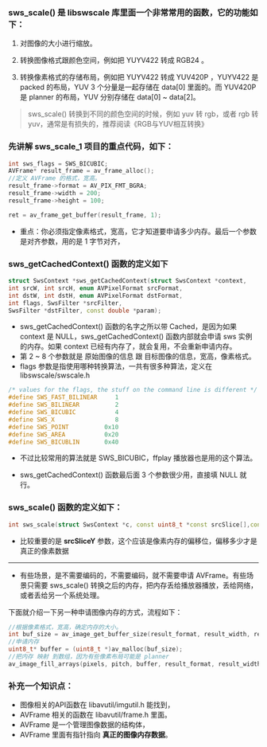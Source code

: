 ### sws_scale() 是 libswscale 库里面一个非常常用的函数，它的功能如下：

1. 对图像的大小进行缩放。

2. 转换图像格式跟颜色空间，例如把 YUYV422 转成 RGB24 。

3. 转换像素格式的存储布局，例如把 YUYV422 转成 YUV420P ，YUYV422 是 packed 的布局，YUV 3 个分量是一起存储在 data[0] 里面的。而 YUV420P 是 planner 的布局，YUV 分别存储在 data[0] ~ data[2]。

> sws_scale() 转换到不同的颜色空间的时候，例如 yuv 转 rgb，或者 rgb 转 yuv，通常是有损失的，推荐阅读《RGB与YUV相互转换》

### 先讲解 sws_scale_1 项目的重点代码，如下：
```c++
int sws_flags = SWS_BICUBIC;
AVFrame* result_frame = av_frame_alloc();
//定义 AVFrame 的格式，宽高。
result_frame->format = AV_PIX_FMT_BGRA;
result_frame->width = 200;
result_frame->height = 100;
```

```c++
ret = av_frame_get_buffer(result_frame, 1);
```
* 重点：你必须指定像素格式，宽高，它才知道要申请多少内存。最后一个参数是对齐参数，用的是 1 字节对齐，

### sws_getCachedContext() 函数的定义如下
```c++
struct SwsContext *sws_getCachedContext(struct SwsContext *context,
int srcW, int srcH, enum AVPixelFormat srcFormat,
int dstW, int dstH, enum AVPixelFormat dstFormat,
int flags, SwsFilter *srcFilter,
SwsFilter *dstFilter, const double *param);
```
* sws_getCachedContext() 函数的名字之所以带 Cached，是因为如果 context 是 NULL，sws_getCachedContext() 函数内部就会申请 sws 实例的内存。如果 context 已经有内存了，就会复用，不会重新申请内存。
* 第 2 ~ 8 个参数就是 原始图像的信息 跟 目标图像的信息，宽高，像素格式。
* flags 参数是指使用哪种转换算法，一共有很多种算法，定义在 libswscale/swscale.h
```c++
/* values for the flags, the stuff on the command line is different */
#define SWS_FAST_BILINEAR     1
#define SWS_BILINEAR          2
#define SWS_BICUBIC           4
#define SWS_X                 8
#define SWS_POINT          0x10
#define SWS_AREA           0x20
#define SWS_BICUBLIN       0x40
```
* 不过比较常用的算法就是 SWS_BICUBIC，ffplay 播放器也是用的这个算法。

* sws_getCachedContext() 函数最后面 3 个参数很少用，直接填 NULL 就行。
### sws_scale() 函数的定义如下：
```c++
int sws_scale(struct SwsContext *c, const uint8_t *const srcSlice[],const int srcStride[], int srcSliceY, int srcSliceH,uint8_t *const dst[], const int dstStride[]);
```
* 比较重要的是 **srcSliceY** 参数，这个应该是像素内存的偏移位，偏移多少才是真正的像素数据

-----
* 有些场景，是不需要编码的，不需要编码，就不需要申请 AVFrame。有些场景只需要 sws_scale() 转换之后的内存，把内存丢给播放器播放，丢给网络，或者丢给另一个系统处理。

下面就介绍一下另一种申请图像内存的方式，流程如下：
```c++
//根据像素格式，宽高，确定内存的大小。
int buf_size = av_image_get_buffer_size(result_format, result_width, result_height, 1);
//申请内存
uint8_t* buffer = (uint8_t *)av_malloc(buf_size);
//把内存 映射 到数组，因为有些像素布局可能是 planner
av_image_fill_arrays(pixels, pitch, buffer, result_format, result_width, result_height, 1);
```


### 补充一个知识点：
* 图像相关的API函数在 libavutil/imgutil.h 能找到，
* AVFrame 相关的函数在 libavutil/frame.h 里面。
* AVFrame 是一个管理图像数据的结构体，
* AVFrame 里面有指针指向 **真正的图像内存数据**。



